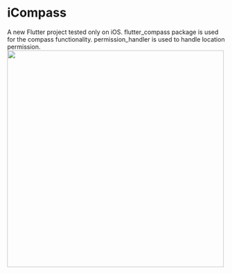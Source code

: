 # iCompass

A new Flutter project tested only on iOS.
flutter_compass package is used for the compass functionality.
permission_handler is used to handle location permission.
<br>
<img src="https://github.com/erkingonultas/icompass/assets/77230157/d54d0835-abbf-4143-beed-9f6b1b33b59f" height="500" >
